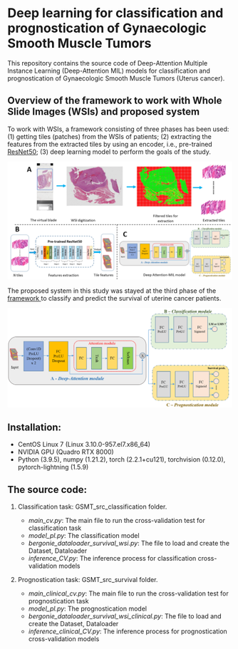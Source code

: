# Deep learning for classification and prognostication of Gynaecologic Smooth Muscle Tumors 

This repository contains the source code of Deep-Attention Multiple Instance Learning (Deep-Attention MIL) models
for classification and prognostication of Gynaecologic Smooth Muscle Tumors (Uterus cancer).

## Overview of the framework to work with Whole Slide Images (WSIs) and proposed system
To work with WSIs, a framework consisting of three phases has been used: (1) getting tiles (patches) from the WSIs of patients; (2) extracting the features from the extracted tiles by using an encoder, i.e., pre-trained <a href="https://arxiv.org/abs/1512.03385" target="blank">ResNet50</a>; (3) deep learning model to perform the goals of the study. 

![overview](docs/framework.png)

The proposed system in this study was stayed at the third phase of the <a href = "https://inria.hal.science/hal-04235077/document" target = "blank">framework </a> to classify and predict the survival of uterine cancer patients.

![overview](docs/model.png)

## Installation:
<ul>
	<li>CentOS Linux 7 (Linux 3.10.0-957.el7.x86_64)</li>
	<li>NVIDIA GPU (Quadro RTX 8000)</li>
	<li>Python (3.9.5), numpy (1.21.2), torch (2.2.1+cu121), torchvision (0.12.0), pytorch-lightning (1.5.9)</li>
</ul>

## The source code:
1. Classification task: GSMT_src_classification folder.
	<ul>
		<li><i>main_cv.py</i>: The main file to run the cross-validation test for classification task</li>
		<li><i>model_pl.py</i>: The classification model</li>
		<li><i>bergonie_dataloader_survival_wsi.py</i>: The file to load and create the Dataset, Dataloader</li>
		<li><i>inference_CV.py</i>: The inference process for classification cross-validation models</li>
	</ul>

2. Prognostication task: GSMT_src_survival folder.
	<ul>
		<li><i>main_clinical_cv.py</i>: The main file to run the cross-validation test for prognostication task</li>
		<li><i>model_pl.py</i>: The prognostication model</li>
		<li><i>bergonie_dataloader_survival_wsi_clinical.py</i>: The file to load and create the Dataset, Dataloader</li>
		<li><i>inference_clinical_CV.py</i>: The inference process for prognostication cross-validation models</li>
	</ul>